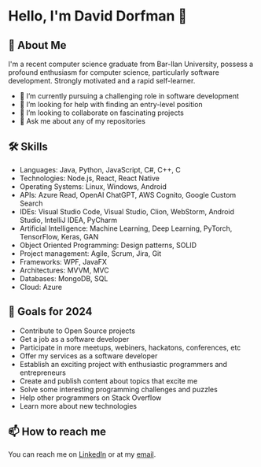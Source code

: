 # Hello, I'm David Dorfman 👋

## 🚀 About Me
I'm a recent computer science graduate from Bar-Ilan University, possess a profound enthusiasm for computer science, particularly software development. Strongly motivated and a rapid self-learner.

- 💼 I’m currently pursuing a challenging role in software development
- 🤔 I’m looking for help with finding an entry-level position
- 👯 I’m looking to collaborate on fascinating projects
- 💬 Ask me about any of my repositories

## 🛠 Skills
- Languages: Java, Python, JavaScript, C#, C++, C
- Technologies: Node.js, React, React Native
- Operating Systems: Linux, Windows, Android
- APIs: Azure Read, OpenAI ChatGPT, AWS Cognito, Google Custom Search
- IDEs: Visual Studio Code, Visual Studio, Clion, WebStorm, Android Studio, IntelliJ IDEA, PyCharm
- Artificial Intelligence: Machine Learning, Deep Learning, PyTorch, TensorFlow, Keras, GAN
- Object Oriented Programming: Design patterns, SOLID
- Project management: Agile, Scrum, Jira, Git
- Frameworks: WPF, JavaFX
- Architectures: MVVM, MVC
- Databases: MongoDB, SQL
- Cloud: Azure

## 🎯 Goals for 2024
- Contribute to Open Source projects
- Get a job as a software developer
- Participate in more meetups, webiners, hackatons, conferences, etc
- Offer my services as a software developer
- Establish an exciting project with enthusiastic programmers and entrepreneurs
- Create and publish content about topics that excite me
- Solve some interesting programming challenges and puzzles
- Help other programmers on Stack Overflow
- Learn more about new technologies

## 📫 How to reach me
You can reach me on [LinkedIn](https://github.com/Daviddor95) or at my [email](mailto:daviddorfman95@gmail.com).


